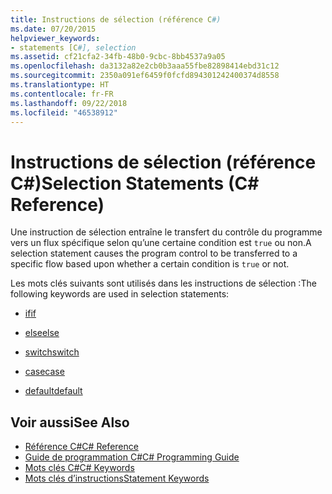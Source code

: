 ```yaml
---
title: Instructions de sélection (référence C#)
ms.date: 07/20/2015
helpviewer_keywords:
- statements [C#], selection
ms.assetid: cf21cfa2-34fb-48b0-9cbc-8bb4537a9a05
ms.openlocfilehash: da3132a82e2cb0b3aaa55fbe82898414ebd31c12
ms.sourcegitcommit: 2350a091ef6459f0fcfd894301242400374d8558
ms.translationtype: HT
ms.contentlocale: fr-FR
ms.lasthandoff: 09/22/2018
ms.locfileid: "46538912"
---
```

# <a name="selection-statements-c-reference"></a><span data-ttu-id="fa123-102">Instructions de sélection (référence C#)</span><span class="sxs-lookup"><span data-stu-id="fa123-102">Selection Statements (C# Reference)</span></span>
<span data-ttu-id="fa123-103">Une instruction de sélection entraîne le transfert du contrôle du programme vers un flux spécifique selon qu’une certaine condition est `true` ou non.</span><span class="sxs-lookup"><span data-stu-id="fa123-103">A selection statement causes the program control to be transferred to a specific flow based upon whether a certain condition is `true` or not.</span></span>  
  
 <span data-ttu-id="fa123-104">Les mots clés suivants sont utilisés dans les instructions de sélection :</span><span class="sxs-lookup"><span data-stu-id="fa123-104">The following keywords are used in selection statements:</span></span>  
  
-   [<span data-ttu-id="fa123-105">if</span><span class="sxs-lookup"><span data-stu-id="fa123-105">if</span></span>](../../../csharp/language-reference/keywords/if-else.md)  
  
-   [<span data-ttu-id="fa123-106">else</span><span class="sxs-lookup"><span data-stu-id="fa123-106">else</span></span>](../../../csharp/language-reference/keywords/if-else.md)  
  
-   [<span data-ttu-id="fa123-107">switch</span><span class="sxs-lookup"><span data-stu-id="fa123-107">switch</span></span>](../../../csharp/language-reference/keywords/switch.md)  
  
-   [<span data-ttu-id="fa123-108">case</span><span class="sxs-lookup"><span data-stu-id="fa123-108">case</span></span>](../../../csharp/language-reference/keywords/switch.md)  
  
-   [<span data-ttu-id="fa123-109">default</span><span class="sxs-lookup"><span data-stu-id="fa123-109">default</span></span>](../../../csharp/language-reference/keywords/switch.md)  

## <a name="see-also"></a><span data-ttu-id="fa123-110">Voir aussi</span><span class="sxs-lookup"><span data-stu-id="fa123-110">See Also</span></span>

- [<span data-ttu-id="fa123-111">Référence C#</span><span class="sxs-lookup"><span data-stu-id="fa123-111">C# Reference</span></span>](../../../csharp/language-reference/index.md)  
- [<span data-ttu-id="fa123-112">Guide de programmation C#</span><span class="sxs-lookup"><span data-stu-id="fa123-112">C# Programming Guide</span></span>](../../../csharp/programming-guide/index.md)  
- [<span data-ttu-id="fa123-113">Mots clés C#</span><span class="sxs-lookup"><span data-stu-id="fa123-113">C# Keywords</span></span>](../../../csharp/language-reference/keywords/index.md)  
- [<span data-ttu-id="fa123-114">Mots clés d’instructions</span><span class="sxs-lookup"><span data-stu-id="fa123-114">Statement Keywords</span></span>](../../../csharp/language-reference/keywords/statement-keywords.md)
